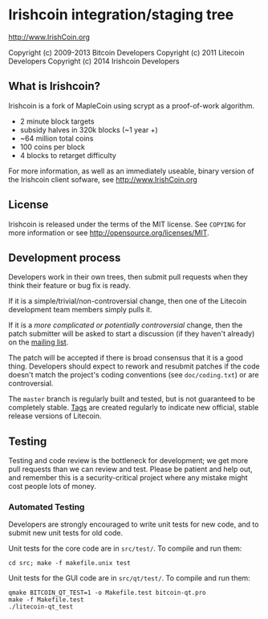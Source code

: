 Irishcoin integration/staging tree
================================

http://www.IrishCoin.org

Copyright (c) 2009-2013 Bitcoin Developers
Copyright (c) 2011 Litecoin Developers
Copyright (c) 2014 Irishcoin Developers

What is Irishcoin?
----------------

Irishcoin is a fork of MapleCoin using scrypt as a proof-of-work algorithm.
 - 2 minute block targets
 - subsidy halves in 320k blocks (~1 year +)
 - ~64 million total coins
 - 100 coins per block
 - 4 blocks to retarget difficulty

For more information, as well as an immediately useable, binary version of
the Irishcoin client sofware, see http://www.IrishCoin.org

License
-------

Irishcoin is released under the terms of the MIT license. See `COPYING` for more
information or see http://opensource.org/licenses/MIT.

Development process
-------------------

Developers work in their own trees, then submit pull requests when they think
their feature or bug fix is ready.

If it is a simple/trivial/non-controversial change, then one of the Litecoin
development team members simply pulls it.

If it is a *more complicated or potentially controversial* change, then the patch
submitter will be asked to start a discussion (if they haven't already) on the
[mailing list](http://sourceforge.net/mailarchive/forum.php?forum_name=bitcoin-development).

The patch will be accepted if there is broad consensus that it is a good thing.
Developers should expect to rework and resubmit patches if the code doesn't
match the project's coding conventions (see `doc/coding.txt`) or are
controversial.

The `master` branch is regularly built and tested, but is not guaranteed to be
completely stable. [Tags](https://github.com/bitcoin/bitcoin/tags) are created
regularly to indicate new official, stable release versions of Litecoin.

Testing
-------

Testing and code review is the bottleneck for development; we get more pull
requests than we can review and test. Please be patient and help out, and
remember this is a security-critical project where any mistake might cost people
lots of money.

### Automated Testing

Developers are strongly encouraged to write unit tests for new code, and to
submit new unit tests for old code.

Unit tests for the core code are in `src/test/`. To compile and run them:

    cd src; make -f makefile.unix test

Unit tests for the GUI code are in `src/qt/test/`. To compile and run them:

    qmake BITCOIN_QT_TEST=1 -o Makefile.test bitcoin-qt.pro
    make -f Makefile.test
    ./litecoin-qt_test

